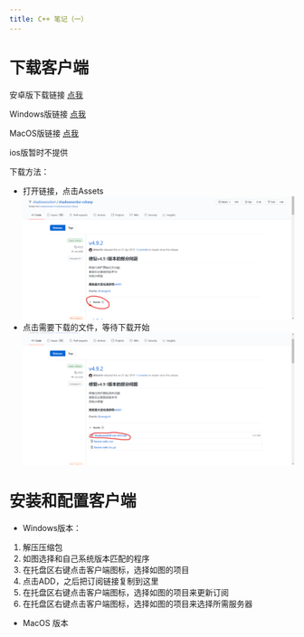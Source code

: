 ```yaml
---
title: C++ 笔记（一）
---
```

# 下载客户端

安卓版下载链接 [点我](https://github.com/shadowsocksrr/shadowsocksr-android/releases)

Windows版链接 [点我](https://github.com/shadowsocksrr/shadowsocksr-csharp/releases)

MacOS版链接 [点我](https://github.com/qinyuhang/ShadowsocksX-NG-R/releases)

ios版暂时不提供

下载方法：
* 打开链接，点击Assets
![](https://raw.githubusercontent.com/QYboy/qyboy.github.io/myblog/source/_img/1.png)
* 点击需要下载的文件，等待下载开始
![](https://raw.githubusercontent.com/QYboy/qyboy.github.io/myblog/source/_img/2.png)

# 安装和配置客户端
* Windows版本：
1. 解压压缩包
2. 如图选择和自己系统版本匹配的程序
3. 在托盘区右键点击客户端图标，选择如图的项目
4. 点击ADD，之后把订阅链接复制到这里
5. 在托盘区右键点击客户端图标，选择如图的项目来更新订阅
6. 在托盘区右键点击客户端图标，选择如图的项目来选择所需服务器
* MacOS 版本


